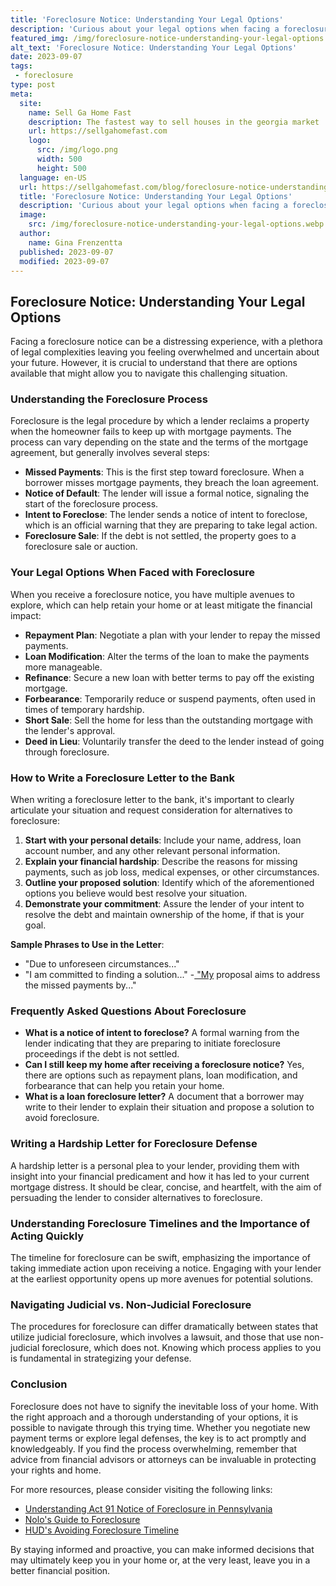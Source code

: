 ```yaml
---
title: 'Foreclosure Notice: Understanding Your Legal Options'
description: 'Curious about your legal options when facing a foreclosure notice? Get valuable insights and guidance to understand your rights and potential solutions.'
featured_img: /img/foreclosure-notice-understanding-your-legal-options.webp
alt_text: 'Foreclosure Notice: Understanding Your Legal Options'
date: 2023-09-07
tags:
 - foreclosure
type: post
meta:
  site:
    name: Sell Ga Home Fast
    description: The fastest way to sell houses in the georgia market
    url: https://sellgahomefast.com
    logo:
      src: /img/logo.png
      width: 500
      height: 500
  language: en-US
  url: https://sellgahomefast.com/blog/foreclosure-notice-understanding-your-legal-options
  title: 'Foreclosure Notice: Understanding Your Legal Options'
  description: 'Curious about your legal options when facing a foreclosure notice? Get valuable insights and guidance to understand your rights and potential solutions.'
  image:
    src: /img/foreclosure-notice-understanding-your-legal-options.webp
  author:
    name: Gina Frenzentta
  published: 2023-09-07
  modified: 2023-09-07
---
```



## Foreclosure Notice: Understanding Your Legal Options

Facing a foreclosure notice can be a distressing experience, with a plethora of legal complexities leaving you feeling overwhelmed and uncertain about your future. However, it is crucial to understand that there are options available that might allow you to navigate this challenging situation.

### Understanding the Foreclosure Process

Foreclosure is the legal procedure by which a lender reclaims a property when the homeowner fails to keep up with mortgage payments. The process can vary depending on the state and the terms of the mortgage agreement, but generally involves several steps:
  - **Missed Payments**: This is the first step toward foreclosure. When a borrower misses mortgage payments, they breach the loan agreement.
  - **Notice of Default**: The lender will issue a formal notice, signaling the start of the foreclosure process.
  - **Intent to Foreclose**: The lender sends a notice of intent to foreclose, which is an official warning that they are preparing to take legal action.
  - **Foreclosure Sale**: If the debt is not settled, the property goes to a foreclosure sale or auction.

### Your Legal Options When Faced with Foreclosure

When you receive a foreclosure notice, you have multiple avenues to explore, which can help retain your home or at least mitigate the financial impact:
  - **Repayment Plan**: Negotiate a plan with your lender to repay the missed payments.
  - **Loan Modification**: Alter the terms of the loan to make the payments more manageable.
  - **Refinance**: Secure a new loan with better terms to pay off the existing mortgage.
  - **Forbearance**: Temporarily reduce or suspend payments, often used in times of temporary hardship.
  - **Short Sale**: Sell the home for less than the outstanding mortgage with the lender's approval.
  - **Deed in Lieu**: Voluntarily transfer the deed to the lender instead of going through foreclosure.

### How to Write a Foreclosure Letter to the Bank

When writing a foreclosure letter to the bank, it's important to clearly articulate your situation and request consideration for alternatives to foreclosure:

1. **Start with your personal details**: Include your name, address, loan account number, and any other relevant personal information.
2. **Explain your financial hardship**: Describe the reasons for missing payments, such as job loss, medical expenses, or other circumstances.
3. **Outline your proposed solution**: Identify which of the aforementioned options you believe would best resolve your situation.
4. **Demonstrate your commitment**: Assure the lender of your intent to resolve the debt and maintain ownership of the home, if that is your goal.

**Sample Phrases to Use in the Letter**:
  - "Due to unforeseen circumstances..."
  - "I am committed to finding a solution..."
  -[  "My](https://sellgahomefast.com/blog/decoding-foreclosure-letters-a-homeowners-guide) proposal aims to address the missed payments by..."

### Frequently Asked Questions About Foreclosure
  - **What is a notice of intent to foreclose?**
A formal warning from the lender indicating that they are preparing to initiate foreclosure proceedings if the debt is not settled.
  - **Can I still keep my home after receiving a foreclosure notice?**
Yes, there are options such as repayment plans, loan modification, and forbearance that can help you retain your home.
  - **What is a loan foreclosure letter?**
A document that a borrower may write to their lender to explain their situation and propose a solution to avoid foreclosure.

### Writing a Hardship Letter for Foreclosure Defense

A hardship letter is a personal plea to your lender, providing them with insight into your financial predicament and how it has led to your current mortgage distress. It should be clear, concise, and heartfelt, with the aim of persuading the lender to consider alternatives to foreclosure.

### Understanding Foreclosure Timelines and the Importance of Acting Quickly

The timeline for foreclosure can be swift, emphasizing the importance of taking immediate action upon receiving a notice. Engaging with your lender at the earliest opportunity opens up more avenues for potential solutions.

### Navigating Judicial vs. Non-Judicial Foreclosure

The procedures for foreclosure can differ dramatically between states that utilize judicial foreclosure, which involves a lawsuit, and those that use non-judicial foreclosure, which does not. Knowing which process applies to you is fundamental in strategizing your defense.

### Conclusion

Foreclosure does not have to signify the inevitable loss of your home. With the right approach and a thorough understanding of your options, it is possible to navigate through this trying time. Whether you negotiate new payment terms or explore legal defenses, the key is to act promptly and knowledgeably. If you find the process overwhelming, remember that advice from financial advisors or attorneys can be invaluable in protecting your rights and home.

For more resources, please consider visiting the following links:
  - [Understanding Act 91 Notice of Foreclosure in Pennsylvania](https://www.youngmarrlaw.com/what-is-the-act-91-notice-of-foreclosure-in-pennsylvania/)
  - [Nolo's Guide to Foreclosure](https://www.nolo.com/legal-encyclopedia/free-books/foreclosure-book/chapter9-3.html)
  - [HUD's Avoiding Foreclosure Timeline](https://www.hud.gov/topics/avoiding_foreclosure/fctimeline)

By staying informed and proactive, you can make informed decisions that may ultimately keep you in your home or, at the very least, leave you in a better financial position.